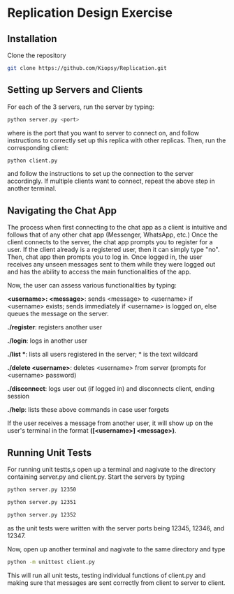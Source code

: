 # Replication Design Exercise

## Installation
Clone the repository
```bash
git clone https://github.com/Kiopsy/Replication.git
```

## Setting up Servers and Clients

For each of the 3 servers, run the server by typing:
```bash
python server.py <port>
```
where <port> is the port that you want to server to connect on, and follow instructions to correctly set up this replica with other replicas.
Then, run the corresponding client:
```bash
python client.py
```
and follow the instructions to set up the connection to the server accordingly.
If multiple clients want to connect, repeat the above step in another terminal.

## Navigating the Chat App
The process when first connecting to the chat app as a client is intuitive and follows that of any other chat app (Messenger, WhatsApp, etc.)
Once the client connects to the server, the chat app prompts you to register for a user. If the client already is a 
registered user, then it can simply type "no". Then, chat app then prompts you to log in. Once logged in, the user receives any unseen messages sent to them while they were logged out and has the ability to access the main functionalities of the app.

Now, the user can assess various functionalities by typing:

**\<username\>: \<message\>**: sends \<message\> to \<username\> if \<username\> exists; sends immediately if \<username\> is logged on, else queues the message on the server.

**./register**: registers another user

**./login**: logs in another user

__./list *__: lists all users registered in the server; * is the text wildcard

**./delete \<username\>**: deletes \<username\> from server (prompts for \<username\> password)

**./disconnect**: logs user out (if logged in) and disconnects client, ending session

**./help**: lists these above commands in case user forgets

If the user receives a message from another user, it will show up on the user's 
terminal in the format **([\<username\>] \<message\>)**.


## Running Unit Tests
For running unit testts,s open up a terminal and nagivate to the 
directory containing server.py and client.py. Start the servers by typing
```bash
python server.py 12350
```
```bash
python server.py 12351
```
```bash
python server.py 12352
```
as the unit tests were written with the server ports being 12345, 12346, and 12347.

Now, open up another terminal and nagivate to the same directory and type
```bash
python -m unittest client.py
```
This will run all unit tests, testing individual functions of client.py and making
sure that messages are sent correctly from client to server to client.
